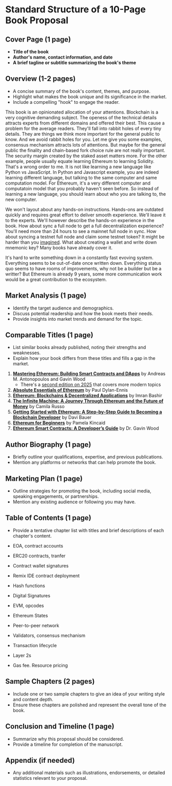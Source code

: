 # Standard Structure of a 10-Page Book Proposal

## Cover Page (1 page)
- **Title of the book**
- **Author's name, contact information, and date**
- **A brief tagline or subtitle summarizing the book's theme**

## Overview (1-2 pages)
- A concise summary of the book's content, themes, and purpose.
- Highlight what makes the book unique and its significance in the market.
- Include a compelling "hook" to engage the reader.

This book is an opinionated allocation of your attentions. Blockchain is a very cognitive demanding subject. The openess of the technical details attracts experts from different domains and offered their best. This cause a problem for the average readers. They'll fall into rabbit holes of every tiny details. They are things we think more important for the general public to know. And we avoid rabbit holes for you. Let me give you some examples,
consensus mechanism attracts lots of attentions. But maybe for the general public the finality and chain-based fork choice rule are not really important. The security margin created by the staked asset matters more.
For the other example, people usually equate learning Ethereum to learning Solidity. That's a wrong order to me. It is not like learning a new language like Python vs JavaScript. In Python and Javascript example, you are indeed learning different language, but talking to the same computer and same computation model. For Ethereum, it's a very different computer and computatoin model that you probably haven't seen before. So instead of learning a new language, you should learn about who you are talking to, the new computer.

We won't layout about any hands-on instructions. Hands-ons are outdated quickly and requires great effort to deliver smooth experience. We'll leave it to the experts. We'll however describe the hands-on experience in the book. How about sync a full node to get a full decentralization experience? You'll need more than 24 hours to see a mainnet full node in sync. How about syncing a testnet full node and claim some testnet token? It might be harder than you [imagined](https://yahsin.me/2024/12/13/testnet/). What about creating a wallet and write down mnemonic key? Many books have already cover it.

It's hard to write something down in a constantly fast evoving system. Everything seems to be out-of-date once written down. Everything status quo seems to have rooms of improvements, why not be a builder but be a writter? But Ethereum is already 9 years, some more communication work would be a great contribution to the ecosystem.


## Market Analysis (1 page)
- Identify the target audience and demographics.
- Discuss potential readership and how the book meets their needs.
- Provide insights into market trends and demand for the topic.

## Comparable Titles (1 page)
- List similar books already published, noting their strengths and weaknesses.
- Explain how your book differs from these titles and fills a gap in the market.

1. **[Mastering Ethereum: Building Smart Contracts and DApps](https://freecomputerbooks.com/Mastering-Ethereum-Building-Smart-Contracts-and-DApps.html)** by Andreas M. Antonopoulos and Gavin Wood
    - There's a [second edition on 2025](https://www.oreilly.com/library/view/mastering-ethereum-2nd/9781098168414/) that covers more modern topics
2. **[Absolute Essentials of Ethereum](https://www.amazon.co.uk/Absolute-Essentials-Ethereum-Blockchain-Developers/dp/1916480080)** by Paul Dylan-Ennis
3. **[Ethereum: Blockchains & Decentralized Applications](https://www.amazon.co.uk/Ethereum-Blockchains-Decentralized-Applications-Bashir/dp/1838823096)** by Imran Bashir
4. **[The Infinite Machine: A Journey Through Ethereum and the Future of Money](https://www.amazon.co.uk/Infinite-Machine-Journey-Ethereum-Future/dp/1119610081)** by Camila Russo
5. **[Getting Started with Ethereum: A Step-by-Step Guide to Becoming a Blockchain Developer](https://www.amazon.co.uk/Getting-Started-Ethereum-Step-Step/dp/B08C7QGZ5H)** by Davi Bauer
6. **[Ethereum for Beginners](https://www.amazon.co.uk/Ethereum-Beginners-Blockchain-Developers-Guide/dp/B08C7QGZ5H)** by Pamela Kincaid
7. **[Ethereum Smart Contracts: A Developer’s Guide](https://www.amazon.co.uk/Ethereum-Smart-Contracts-Developers-Guide/dp/178883228X)** by Dr. Gavin Wood

## Author Biography (1 page)
- Briefly outline your qualifications, expertise, and previous publications.
- Mention any platforms or networks that can help promote the book.

## Marketing Plan (1 page)
- Outline strategies for promoting the book, including social media, speaking engagements, or partnerships.
- Mention any existing audience or following you may have.

## Table of Contents (1 page)
- Provide a tentative chapter list with titles and brief descriptions of each chapter's content.

- EOA, contract accounts
- ERC20 contracts, tranfer
- Contract wallet signatures
- Remix IDE contract deployment
- Hash functions
- Digital Signatures
- EVM, opcodes
- Ethereum States
- Peer-to-peer network
- Validators, consensus mechanism
- Transaction lifecycle
- Layer 2s
- Gas fee. Resource pricing

## Sample Chapters (2 pages)
- Include one or two sample chapters to give an idea of your writing style and content depth.
- Ensure these chapters are polished and represent the overall tone of the book.

## Conclusion and Timeline (1 page)
- Summarize why this proposal should be considered.
- Provide a timeline for completion of the manuscript.

## Appendix (if needed)
- Any additional materials such as illustrations, endorsements, or detailed statistics relevant to your proposal.
